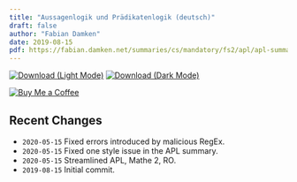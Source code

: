 ```yaml
---
title: "Aussagenlogik und Prädikatenlogik (deutsch)"
draft: false
author: "Fabian Damken"
date: 2019-08-15
pdf: https://fabian.damken.net/summaries/cs/mandatory/fs2/apl/apl-summary.pdf
---
```


[![Download (Light Mode)](/download.png)](apl-summary.pdf)
[![Download (Dark Mode)](/download-dark.png)](apl-summary-dark.pdf)

[![Buy Me a Coffee](/kofi.png)](https://ko-fi.com/fdamken)

## Recent Changes
- `2020-05-15` Fixed errors introduced by malicious RegEx.
- `2020-05-15` Fixed one style issue in the APL summary.
- `2020-05-15` Streamlined APL, Mathe 2, RO.
- `2019-08-15` Initial commit.
